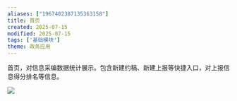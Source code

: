 ```yaml
---
aliases: ["1967402387135363158"]
title: 首页
created: 2025-07-15
modified: 2025-07-15
tags: ['基础模块']
theme: 政务应用
---
```


首页，对信息采编数据统计展示。包含新建约稿、新建上报等快捷入口，对上报信息得分排名等信息。

![](4a9c1735959b2bd04035126072a16fa0.jpg)